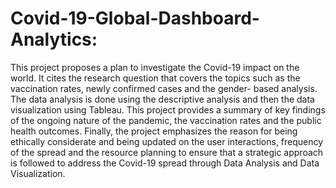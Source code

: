 # Covid-19-Global-Dashboard-Analytics:
This project proposes a plan to investigate the Covid-19 impact on the world. It cites the research question that covers the topics such as the vaccination rates, newly confirmed cases and the gender- based analysis. The data analysis is done using the descriptive analysis and then the data visualization 
using Tableau. This project provides a summary of key findings of the ongoing nature of the pandemic, the vaccination rates and the public health outcomes. Finally, the project emphasizes the reason for being ethically considerate and being updated on the user interactions, frequency of the spread and the resource planning to ensure that a strategic approach is followed to address the Covid-19 spread through Data Analysis and Data Visualization. 

